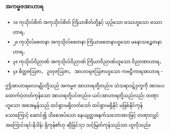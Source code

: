 ### အကမ္မဇအာဟာရ

- ၁။ ကုသိုလ်စိတ် အကုသိုလ်စိတ် ကြိယာစိတ်တို့နှင့် ယှဉ်သော ဖဿဟူသော ဖဿာဟာရ，
- ၂။ ကုသိုလ်စေတနာ အကုသိုလ်စေတနာ ကြိယာစေတနာဟူသော မနောသဉ္စေတနာဟာရ，
- ၃။ ကုသိုလ်ဝိညာဏ် အကုသိုလ်ဝိညာဏ် ကြိယာဝိညာဏ်ဟူသော ဝိညာဏာဟာရ，
- ၄။ စိတ္တဇဩဇာ， ဥတုဇဩဇာ， အာဟာရဇဩဇာဟူသော ကဗဠီကာရအာဟာရ -

ဤအာဟာရလေးမျိုးတို့သည် အကမ္မဇ အာဟာရတို့တည်း။ 
သံသရာဝဋ်ဒုက္ခကို အားပေးထောက်ပံ့တတ်ကုန်သော အာပာရတို့ပင်တည်း။ 
ယင်းအာဟာရတို့သည်လည်း တဏှာဟူသော အစအမွန်သည် ထင်ရှားမရှိလတ်သော် ထင်ရှားမရှိနိုင် မဖြစ်နိုင်ကုန်သောကြောင့် ဆောင်၍ သိစေအပ်သော နေယျတ္ထအနက်သဘောအားဖြင့် တဏှာလျှင် အကြောင်းရင်းနိဒါန်း ရှိကုန်၏ဟု ဆိုခြင်းငှာ သင့်မြတ်ကုန်သည်သာ ဟူလိုသည်။
